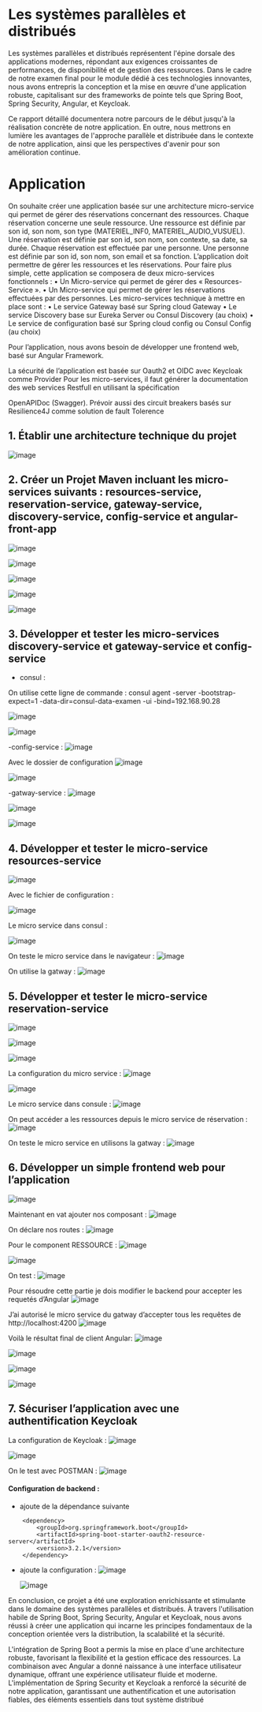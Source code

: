 # Les systèmes parallèles et distribués 

Les systèmes parallèles et distribués représentent l'épine dorsale des applications modernes, répondant aux exigences croissantes de performances, de disponibilité et de gestion des ressources. Dans le cadre de notre examen final pour le module dédié à ces technologies innovantes, 
nous avons entrepris la conception et la mise en œuvre d'une application robuste, capitalisant sur des frameworks de pointe tels que Spring Boot, Spring Security, Angular, et Keycloak.

Ce rapport détaillé documentera notre parcours de le début jusqu'à la réalisation concrète de notre application. En outre, 
nous mettrons en lumière les avantages de l'approche parallèle et distribuée dans le contexte de notre application, ainsi que les perspectives d'avenir pour son amélioration continue.
 

# Application
On souhaite créer une application basée sur une architecture micro-service qui permet de gérer des réservations concernant des ressources. Chaque réservation concerne une seule ressource. Une ressource est définie par son id, son nom, son type (MATERIEL_INF0, MATERIEL_AUDIO_VUSUEL). Une réservation est définie par son id, son nom, son contexte, sa date, sa durée. Chaque réservation est effectuée par une personne. Une personne est définie par son id, son nom, son email et sa fonction.
L’application doit permettre de gérer les ressources et les réservations. Pour faire plus simple, cette application se composera de deux micro-services fonctionnels :
• Un Micro-service qui permet de gérer des « Resources-Service ».
• Un Micro-service qui permet de gérer les réservations effectuées par des personnes.
Les micro-services technique à mettre en place sont :
• Le service Gateway basé sur Spring cloud Gateway
• Le service Discovery base sur Eureka Server ou Consul Discovery (au choix)
• Le service de configuration basé sur Spring cloud config ou Consul Config (au choix)

Pour l’application, nous avons besoin de développer une frontend web, basé sur Angular Framework.

La sécurité de l’application est basée sur Oauth2 et OIDC avec Keycloak comme Provider
Pour les micro-services, il faut générer la documentation des web services Restfull en utilisant la spécification

OpenAPIDoc (Swagger). Prévoir aussi des circuit breakers basés sur Resilience4J comme solution de fault
Tolerence



## 1.	Établir une architecture technique du projet
![image](https://github.com/salma-SABROU/examen-S3/assets/129564311/5d3dfe4a-9101-43ee-bc0f-a9dcce161f3e)
 

## 2.	Créer un Projet Maven incluant les micro-services suivants : resources-service, reservation-service, gateway-service, discovery-service, config-service et angular-front-app
![image](https://github.com/salma-SABROU/examen-S3/assets/129564311/fa69aae9-0107-45b0-9d26-d68a09656486)

 ![image](https://github.com/salma-SABROU/examen-S3/assets/129564311/a1249b7d-b1b9-4cd2-8373-8b2f11a6270a)

![image](https://github.com/salma-SABROU/examen-S3/assets/129564311/05d63053-9b8a-406e-968a-8fe3e9bf4e76)

![image](https://github.com/salma-SABROU/examen-S3/assets/129564311/87c0c5ad-5a9b-4a5d-9abc-0a0377bec5e0)

 ![image](https://github.com/salma-SABROU/examen-S3/assets/129564311/2c1c6673-0357-4ae0-8632-01bf5d40df29)


## 3.	 Développer et tester les micro-services discovery-service et gateway-service et config-service

- consul : 

On utilise cette ligne de commande :
consul agent -server -bootstrap-expect=1 -data-dir=consul-data-examen -ui -bind=192.168.90.28

 ![image](https://github.com/salma-SABROU/examen-S3/assets/129564311/ee9d889e-0f85-45e4-90b1-23360f2179aa)

![image](https://github.com/salma-SABROU/examen-S3/assets/129564311/aacc6be7-2a96-4eb8-989c-93f49071b222)

-config-service :
![image](https://github.com/salma-SABROU/examen-S3/assets/129564311/e4609d68-1079-42d7-a81d-b810a9e25392)

Avec le dossier de configuration
 ![image](https://github.com/salma-SABROU/examen-S3/assets/129564311/b4db342f-ea68-4765-bae6-077a61de5136)

![image](https://github.com/salma-SABROU/examen-S3/assets/129564311/7bc3a630-e762-4b80-9840-d589b2cf1604)

-gatway-service :
 ![image](https://github.com/salma-SABROU/examen-S3/assets/129564311/a5eb73e2-34e1-4ee6-b0ea-56fcd286ecfa)

![image](https://github.com/salma-SABROU/examen-S3/assets/129564311/d3384922-ca55-41ef-b3ac-b1c83802f84a)

![image](https://github.com/salma-SABROU/examen-S3/assets/129564311/a233a55c-b043-49f1-af3a-ae899ab71f25)
 
## 4.	Développer et tester le micro-service resources-service 

![image](https://github.com/salma-SABROU/examen-S3/assets/129564311/dce6a852-e914-4305-916f-52f13ffdc34f)

Avec le fichier de configuration : 
 
 ![image](https://github.com/salma-SABROU/examen-S3/assets/129564311/96862471-3f7a-4525-9afb-72f7c12a0b3e)

Le micro service dans consul :

![image](https://github.com/salma-SABROU/examen-S3/assets/129564311/24d6ab8f-1beb-4688-a8b1-15c721ef5763)
 
On teste le micro service dans le navigateur :
 ![image](https://github.com/salma-SABROU/examen-S3/assets/129564311/698a7113-142f-4ba4-9b2f-8bdd9c28c7e7)

On utilise la gatway :
![image](https://github.com/salma-SABROU/examen-S3/assets/129564311/70f63244-897a-4174-9eca-1594a91aad49)
 

## 5.	Développer et tester le micro-service reservation-service 
![image](https://github.com/salma-SABROU/examen-S3/assets/129564311/71dcb441-ac03-4410-a931-b22bbd4a8b0f)

![image](https://github.com/salma-SABROU/examen-S3/assets/129564311/5cfb8d2b-b6cb-4dcf-81d3-b654db665b2b)
 
![image](https://github.com/salma-SABROU/examen-S3/assets/129564311/f7a62400-5e7a-4692-aa91-b787b0a00f2c)

La configuration du micro service :
![image](https://github.com/salma-SABROU/examen-S3/assets/129564311/b02983df-9fa7-4bd4-b6e5-bb6c0010484b)

![image](https://github.com/salma-SABROU/examen-S3/assets/129564311/58800473-b43c-4463-a604-386ccac2d8a9)

Le micro service dans consule :
![image](https://github.com/salma-SABROU/examen-S3/assets/129564311/7d479d53-d105-4e40-8873-89e8a65d2204)

On peut accéder a les ressources depuis le micro service de réservation :
![image](https://github.com/salma-SABROU/examen-S3/assets/129564311/9e98d421-f81f-4388-86c6-c25a7d68678a)
 
On teste le micro service en utilisons la gatway : 
![image](https://github.com/salma-SABROU/examen-S3/assets/129564311/71ed94c2-6754-4089-9bee-8c0b460e9cb6)
 
## 6.	Développer un simple frontend web pour l’application
![image](https://github.com/salma-SABROU/examen-S3/assets/129564311/aa604e7d-451e-44bb-97e5-1fb52c3b7ee5)

Maintenant en vat ajouter nos composant :
 ![image](https://github.com/salma-SABROU/examen-S3/assets/129564311/cac1887f-afa8-4990-b58f-a6fc003b4d40)

On déclare nos routes :
 ![image](https://github.com/salma-SABROU/examen-S3/assets/129564311/032de8e2-7e2a-4610-98b2-40c96f4cef50)

Pour le component RESSOURCE :
![image](https://github.com/salma-SABROU/examen-S3/assets/129564311/f21eccc0-44e1-4ea3-993a-5ce0536be52a)

![image](https://github.com/salma-SABROU/examen-S3/assets/129564311/56b20835-dbb4-44a0-9531-bddbb79685a3)
 
On test : 
![image](https://github.com/salma-SABROU/examen-S3/assets/129564311/be7394ea-afda-4db7-b7d9-18eda094a0c6)

Pour résoudre cette partie je dois modifier le backend pour accepter les requetés d’Angular
![image](https://github.com/salma-SABROU/examen-S3/assets/129564311/4fb1ecb6-13cc-410b-a21d-c3332484bd3f)

J’ai autorisé le micro service du gatway d’accepter tous les requêtes de http://localhost:4200
 ![image](https://github.com/salma-SABROU/examen-S3/assets/129564311/2ea17e99-0a9a-4646-b03f-943a687fbfc9)

Voilà le résultat final de client Angular:
![image](https://github.com/salma-SABROU/examen-S3/assets/129564311/2dc4f94c-dfcc-4c83-9155-c529df0ed5fa)

 ![image](https://github.com/salma-SABROU/examen-S3/assets/129564311/005f218a-c5d8-471e-90e7-4e74afd069dc)

![image](https://github.com/salma-SABROU/examen-S3/assets/129564311/d873f1f7-f16f-41fd-a311-550a00d61a7d)

![image](https://github.com/salma-SABROU/examen-S3/assets/129564311/0170c8a5-7b31-4236-b9ea-606891eec881)
 
 
## 7.	Sécuriser l’application avec une authentification Keycloak

La configuration de Keycloak :
![image](https://github.com/salma-SABROU/examen-S3/assets/129564311/2c221527-78b7-4bc6-aacc-f696eb21d168)

 ![image](https://github.com/salma-SABROU/examen-S3/assets/129564311/2b6862f8-7b56-4079-804e-b6ccab71846a)

On le test avec POSTMAN :
![image](https://github.com/salma-SABROU/examen-S3/assets/129564311/f9c3bf41-3789-4ca4-9038-b321f31c8c72)

#### Configuration de backend :
- ajoute de la dépendance suivante
<!-- https://mvnrepository.com/artifact/org.springframework.boot/spring-boot-starter-oauth2-resource-server -->
		<dependency>
			<groupId>org.springframework.boot</groupId>
			<artifactId>spring-boot-starter-oauth2-resource-server</artifactId>
			<version>3.2.1</version>
		</dependency>

- ajoute la configuration :
  ![image](https://github.com/salma-SABROU/examen-S3/assets/129564311/f548f240-d1a8-4204-9759-142608b0128d)

  ![image](https://github.com/salma-SABROU/examen-S3/assets/129564311/a079e1fc-87ed-4183-81d0-d671125a95c7)


En conclusion, ce projet a été une exploration enrichissante et stimulante dans le domaine des systèmes parallèles et distribués. À travers l'utilisation habile de Spring Boot, Spring Security, Angular et Keycloak, nous avons réussi à créer une application qui incarne les principes fondamentaux de la conception orientée vers la distribution, la scalabilité et la sécurité.

L'intégration de Spring Boot a permis la mise en place d'une architecture robuste, favorisant la flexibilité et la gestion efficace des ressources. La combinaison avec Angular a donné naissance à une interface utilisateur dynamique, offrant une expérience utilisateur fluide et moderne. L'implémentation de Spring Security et Keycloak a renforcé la sécurité de notre application, garantissant une authentification et une autorisation fiables, des éléments essentiels dans tout système distribué
